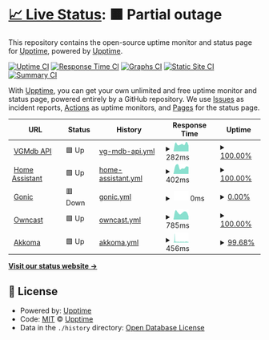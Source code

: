 # [📈 Live Status](https://hufman.github.io/upptime): <!--live status--> **🟧 Partial outage**

This repository contains the open-source uptime monitor and status page for [Upptime](https://upptime.js.org), powered by [Upptime](https://github.com/upptime/upptime).

[![Uptime CI](https://github.com/hufman/upptime/workflows/Uptime%20CI/badge.svg)](https://github.com/hufman/upptime/actions?query=workflow%3A%22Uptime+CI%22)
[![Response Time CI](https://github.com/hufman/upptime/workflows/Response%20Time%20CI/badge.svg)](https://github.com/hufman/upptime/actions?query=workflow%3A%22Response+Time+CI%22)
[![Graphs CI](https://github.com/hufman/upptime/workflows/Graphs%20CI/badge.svg)](https://github.com/hufman/upptime/actions?query=workflow%3A%22Graphs+CI%22)
[![Static Site CI](https://github.com/hufman/upptime/workflows/Static%20Site%20CI/badge.svg)](https://github.com/hufman/upptime/actions?query=workflow%3A%22Static+Site+CI%22)
[![Summary CI](https://github.com/hufman/upptime/workflows/Summary%20CI/badge.svg)](https://github.com/hufman/upptime/actions?query=workflow%3A%22Summary+CI%22)

With [Upptime](https://upptime.js.org), you can get your own unlimited and free uptime monitor and status page, powered entirely by a GitHub repository. We use [Issues](https://github.com/upptime/upptime/issues) as incident reports, [Actions](https://github.com/hufman/upptime/actions) as uptime monitors, and [Pages](https://hufman.github.io/upptime) for the status page.

<!--start: status pages-->
<!-- This summary is generated by Upptime (https://github.com/upptime/upptime) -->
<!-- Do not edit this manually, your changes will be overwritten -->
<!-- prettier-ignore -->
| URL | Status | History | Response Time | Uptime |
| --- | ------ | ------- | ------------- | ------ |
| <img alt="" src="https://icons.duckduckgo.com/ip3/vgmdb.info.ico" height="13"> [VGMdb API](https://vgmdb.info) | 🟩 Up | [vg-mdb-api.yml](https://github.com/hufman/upptime/commits/HEAD/history/vg-mdb-api.yml) | <details><summary><img alt="Response time graph" src="./graphs/vg-mdb-api/response-time-week.png" height="20"> 282ms</summary><br><a href="https://hufman.github.io/upptime/history/vg-mdb-api"><img alt="Response time 939" src="https://img.shields.io/endpoint?url=https%3A%2F%2Fraw.githubusercontent.com%2Fhufman%2Fupptime%2FHEAD%2Fapi%2Fvg-mdb-api%2Fresponse-time.json"></a><br><a href="https://hufman.github.io/upptime/history/vg-mdb-api"><img alt="24-hour response time 221" src="https://img.shields.io/endpoint?url=https%3A%2F%2Fraw.githubusercontent.com%2Fhufman%2Fupptime%2FHEAD%2Fapi%2Fvg-mdb-api%2Fresponse-time-day.json"></a><br><a href="https://hufman.github.io/upptime/history/vg-mdb-api"><img alt="7-day response time 282" src="https://img.shields.io/endpoint?url=https%3A%2F%2Fraw.githubusercontent.com%2Fhufman%2Fupptime%2FHEAD%2Fapi%2Fvg-mdb-api%2Fresponse-time-week.json"></a><br><a href="https://hufman.github.io/upptime/history/vg-mdb-api"><img alt="30-day response time 297" src="https://img.shields.io/endpoint?url=https%3A%2F%2Fraw.githubusercontent.com%2Fhufman%2Fupptime%2FHEAD%2Fapi%2Fvg-mdb-api%2Fresponse-time-month.json"></a><br><a href="https://hufman.github.io/upptime/history/vg-mdb-api"><img alt="1-year response time 939" src="https://img.shields.io/endpoint?url=https%3A%2F%2Fraw.githubusercontent.com%2Fhufman%2Fupptime%2FHEAD%2Fapi%2Fvg-mdb-api%2Fresponse-time-year.json"></a></details> | <details><summary><a href="https://hufman.github.io/upptime/history/vg-mdb-api">100.00%</a></summary><a href="https://hufman.github.io/upptime/history/vg-mdb-api"><img alt="All-time uptime 99.89%" src="https://img.shields.io/endpoint?url=https%3A%2F%2Fraw.githubusercontent.com%2Fhufman%2Fupptime%2FHEAD%2Fapi%2Fvg-mdb-api%2Fuptime.json"></a><br><a href="https://hufman.github.io/upptime/history/vg-mdb-api"><img alt="24-hour uptime 100.00%" src="https://img.shields.io/endpoint?url=https%3A%2F%2Fraw.githubusercontent.com%2Fhufman%2Fupptime%2FHEAD%2Fapi%2Fvg-mdb-api%2Fuptime-day.json"></a><br><a href="https://hufman.github.io/upptime/history/vg-mdb-api"><img alt="7-day uptime 100.00%" src="https://img.shields.io/endpoint?url=https%3A%2F%2Fraw.githubusercontent.com%2Fhufman%2Fupptime%2FHEAD%2Fapi%2Fvg-mdb-api%2Fuptime-week.json"></a><br><a href="https://hufman.github.io/upptime/history/vg-mdb-api"><img alt="30-day uptime 100.00%" src="https://img.shields.io/endpoint?url=https%3A%2F%2Fraw.githubusercontent.com%2Fhufman%2Fupptime%2FHEAD%2Fapi%2Fvg-mdb-api%2Fuptime-month.json"></a><br><a href="https://hufman.github.io/upptime/history/vg-mdb-api"><img alt="1-year uptime 99.89%" src="https://img.shields.io/endpoint?url=https%3A%2F%2Fraw.githubusercontent.com%2Fhufman%2Fupptime%2FHEAD%2Fapi%2Fvg-mdb-api%2Fuptime-year.json"></a></details>
| <img alt="" src="https://icons.duckduckgo.com/ip3/hass.chez.chat.ico" height="13"> [Home Assistant](https://hass.chez.chat/lovelace) | 🟩 Up | [home-assistant.yml](https://github.com/hufman/upptime/commits/HEAD/history/home-assistant.yml) | <details><summary><img alt="Response time graph" src="./graphs/home-assistant/response-time-week.png" height="20"> 402ms</summary><br><a href="https://hufman.github.io/upptime/history/home-assistant"><img alt="Response time 466" src="https://img.shields.io/endpoint?url=https%3A%2F%2Fraw.githubusercontent.com%2Fhufman%2Fupptime%2FHEAD%2Fapi%2Fhome-assistant%2Fresponse-time.json"></a><br><a href="https://hufman.github.io/upptime/history/home-assistant"><img alt="24-hour response time 413" src="https://img.shields.io/endpoint?url=https%3A%2F%2Fraw.githubusercontent.com%2Fhufman%2Fupptime%2FHEAD%2Fapi%2Fhome-assistant%2Fresponse-time-day.json"></a><br><a href="https://hufman.github.io/upptime/history/home-assistant"><img alt="7-day response time 402" src="https://img.shields.io/endpoint?url=https%3A%2F%2Fraw.githubusercontent.com%2Fhufman%2Fupptime%2FHEAD%2Fapi%2Fhome-assistant%2Fresponse-time-week.json"></a><br><a href="https://hufman.github.io/upptime/history/home-assistant"><img alt="30-day response time 409" src="https://img.shields.io/endpoint?url=https%3A%2F%2Fraw.githubusercontent.com%2Fhufman%2Fupptime%2FHEAD%2Fapi%2Fhome-assistant%2Fresponse-time-month.json"></a><br><a href="https://hufman.github.io/upptime/history/home-assistant"><img alt="1-year response time 466" src="https://img.shields.io/endpoint?url=https%3A%2F%2Fraw.githubusercontent.com%2Fhufman%2Fupptime%2FHEAD%2Fapi%2Fhome-assistant%2Fresponse-time-year.json"></a></details> | <details><summary><a href="https://hufman.github.io/upptime/history/home-assistant">100.00%</a></summary><a href="https://hufman.github.io/upptime/history/home-assistant"><img alt="All-time uptime 99.73%" src="https://img.shields.io/endpoint?url=https%3A%2F%2Fraw.githubusercontent.com%2Fhufman%2Fupptime%2FHEAD%2Fapi%2Fhome-assistant%2Fuptime.json"></a><br><a href="https://hufman.github.io/upptime/history/home-assistant"><img alt="24-hour uptime 100.00%" src="https://img.shields.io/endpoint?url=https%3A%2F%2Fraw.githubusercontent.com%2Fhufman%2Fupptime%2FHEAD%2Fapi%2Fhome-assistant%2Fuptime-day.json"></a><br><a href="https://hufman.github.io/upptime/history/home-assistant"><img alt="7-day uptime 100.00%" src="https://img.shields.io/endpoint?url=https%3A%2F%2Fraw.githubusercontent.com%2Fhufman%2Fupptime%2FHEAD%2Fapi%2Fhome-assistant%2Fuptime-week.json"></a><br><a href="https://hufman.github.io/upptime/history/home-assistant"><img alt="30-day uptime 100.00%" src="https://img.shields.io/endpoint?url=https%3A%2F%2Fraw.githubusercontent.com%2Fhufman%2Fupptime%2FHEAD%2Fapi%2Fhome-assistant%2Fuptime-month.json"></a><br><a href="https://hufman.github.io/upptime/history/home-assistant"><img alt="1-year uptime 99.73%" src="https://img.shields.io/endpoint?url=https%3A%2F%2Fraw.githubusercontent.com%2Fhufman%2Fupptime%2FHEAD%2Fapi%2Fhome-assistant%2Fuptime-year.json"></a></details>
| <img alt="" src="https://icons.duckduckgo.com/ip3/listen.alucodev.net.ico" height="13"> [Gonic](https://listen.alucodev.net) | 🟥 Down | [gonic.yml](https://github.com/hufman/upptime/commits/HEAD/history/gonic.yml) | <details><summary><img alt="Response time graph" src="./graphs/gonic/response-time-week.png" height="20"> 0ms</summary><br><a href="https://hufman.github.io/upptime/history/gonic"><img alt="Response time 1197" src="https://img.shields.io/endpoint?url=https%3A%2F%2Fraw.githubusercontent.com%2Fhufman%2Fupptime%2FHEAD%2Fapi%2Fgonic%2Fresponse-time.json"></a><br><a href="https://hufman.github.io/upptime/history/gonic"><img alt="24-hour response time 0" src="https://img.shields.io/endpoint?url=https%3A%2F%2Fraw.githubusercontent.com%2Fhufman%2Fupptime%2FHEAD%2Fapi%2Fgonic%2Fresponse-time-day.json"></a><br><a href="https://hufman.github.io/upptime/history/gonic"><img alt="7-day response time 0" src="https://img.shields.io/endpoint?url=https%3A%2F%2Fraw.githubusercontent.com%2Fhufman%2Fupptime%2FHEAD%2Fapi%2Fgonic%2Fresponse-time-week.json"></a><br><a href="https://hufman.github.io/upptime/history/gonic"><img alt="30-day response time 0" src="https://img.shields.io/endpoint?url=https%3A%2F%2Fraw.githubusercontent.com%2Fhufman%2Fupptime%2FHEAD%2Fapi%2Fgonic%2Fresponse-time-month.json"></a><br><a href="https://hufman.github.io/upptime/history/gonic"><img alt="1-year response time 1197" src="https://img.shields.io/endpoint?url=https%3A%2F%2Fraw.githubusercontent.com%2Fhufman%2Fupptime%2FHEAD%2Fapi%2Fgonic%2Fresponse-time-year.json"></a></details> | <details><summary><a href="https://hufman.github.io/upptime/history/gonic">0.00%</a></summary><a href="https://hufman.github.io/upptime/history/gonic"><img alt="All-time uptime 9.94%" src="https://img.shields.io/endpoint?url=https%3A%2F%2Fraw.githubusercontent.com%2Fhufman%2Fupptime%2FHEAD%2Fapi%2Fgonic%2Fuptime.json"></a><br><a href="https://hufman.github.io/upptime/history/gonic"><img alt="24-hour uptime 0.00%" src="https://img.shields.io/endpoint?url=https%3A%2F%2Fraw.githubusercontent.com%2Fhufman%2Fupptime%2FHEAD%2Fapi%2Fgonic%2Fuptime-day.json"></a><br><a href="https://hufman.github.io/upptime/history/gonic"><img alt="7-day uptime 0.00%" src="https://img.shields.io/endpoint?url=https%3A%2F%2Fraw.githubusercontent.com%2Fhufman%2Fupptime%2FHEAD%2Fapi%2Fgonic%2Fuptime-week.json"></a><br><a href="https://hufman.github.io/upptime/history/gonic"><img alt="30-day uptime 0.00%" src="https://img.shields.io/endpoint?url=https%3A%2F%2Fraw.githubusercontent.com%2Fhufman%2Fupptime%2FHEAD%2Fapi%2Fgonic%2Fuptime-month.json"></a><br><a href="https://hufman.github.io/upptime/history/gonic"><img alt="1-year uptime 9.94%" src="https://img.shields.io/endpoint?url=https%3A%2F%2Fraw.githubusercontent.com%2Fhufman%2Fupptime%2FHEAD%2Fapi%2Fgonic%2Fuptime-year.json"></a></details>
| <img alt="" src="https://icons.duckduckgo.com/ip3/owncast.hufman.me.ico" height="13"> [Owncast](https://owncast.hufman.me) | 🟩 Up | [owncast.yml](https://github.com/hufman/upptime/commits/HEAD/history/owncast.yml) | <details><summary><img alt="Response time graph" src="./graphs/owncast/response-time-week.png" height="20"> 785ms</summary><br><a href="https://hufman.github.io/upptime/history/owncast"><img alt="Response time 716" src="https://img.shields.io/endpoint?url=https%3A%2F%2Fraw.githubusercontent.com%2Fhufman%2Fupptime%2FHEAD%2Fapi%2Fowncast%2Fresponse-time.json"></a><br><a href="https://hufman.github.io/upptime/history/owncast"><img alt="24-hour response time 370" src="https://img.shields.io/endpoint?url=https%3A%2F%2Fraw.githubusercontent.com%2Fhufman%2Fupptime%2FHEAD%2Fapi%2Fowncast%2Fresponse-time-day.json"></a><br><a href="https://hufman.github.io/upptime/history/owncast"><img alt="7-day response time 785" src="https://img.shields.io/endpoint?url=https%3A%2F%2Fraw.githubusercontent.com%2Fhufman%2Fupptime%2FHEAD%2Fapi%2Fowncast%2Fresponse-time-week.json"></a><br><a href="https://hufman.github.io/upptime/history/owncast"><img alt="30-day response time 815" src="https://img.shields.io/endpoint?url=https%3A%2F%2Fraw.githubusercontent.com%2Fhufman%2Fupptime%2FHEAD%2Fapi%2Fowncast%2Fresponse-time-month.json"></a><br><a href="https://hufman.github.io/upptime/history/owncast"><img alt="1-year response time 716" src="https://img.shields.io/endpoint?url=https%3A%2F%2Fraw.githubusercontent.com%2Fhufman%2Fupptime%2FHEAD%2Fapi%2Fowncast%2Fresponse-time-year.json"></a></details> | <details><summary><a href="https://hufman.github.io/upptime/history/owncast">100.00%</a></summary><a href="https://hufman.github.io/upptime/history/owncast"><img alt="All-time uptime 97.22%" src="https://img.shields.io/endpoint?url=https%3A%2F%2Fraw.githubusercontent.com%2Fhufman%2Fupptime%2FHEAD%2Fapi%2Fowncast%2Fuptime.json"></a><br><a href="https://hufman.github.io/upptime/history/owncast"><img alt="24-hour uptime 100.00%" src="https://img.shields.io/endpoint?url=https%3A%2F%2Fraw.githubusercontent.com%2Fhufman%2Fupptime%2FHEAD%2Fapi%2Fowncast%2Fuptime-day.json"></a><br><a href="https://hufman.github.io/upptime/history/owncast"><img alt="7-day uptime 100.00%" src="https://img.shields.io/endpoint?url=https%3A%2F%2Fraw.githubusercontent.com%2Fhufman%2Fupptime%2FHEAD%2Fapi%2Fowncast%2Fuptime-week.json"></a><br><a href="https://hufman.github.io/upptime/history/owncast"><img alt="30-day uptime 99.76%" src="https://img.shields.io/endpoint?url=https%3A%2F%2Fraw.githubusercontent.com%2Fhufman%2Fupptime%2FHEAD%2Fapi%2Fowncast%2Fuptime-month.json"></a><br><a href="https://hufman.github.io/upptime/history/owncast"><img alt="1-year uptime 97.22%" src="https://img.shields.io/endpoint?url=https%3A%2F%2Fraw.githubusercontent.com%2Fhufman%2Fupptime%2FHEAD%2Fapi%2Fowncast%2Fuptime-year.json"></a></details>
| <img alt="" src="https://icons.duckduckgo.com/ip3/akkoma.chez.chat.ico" height="13"> [Akkoma](https://akkoma.chez.chat) | 🟩 Up | [akkoma.yml](https://github.com/hufman/upptime/commits/HEAD/history/akkoma.yml) | <details><summary><img alt="Response time graph" src="./graphs/akkoma/response-time-week.png" height="20"> 456ms</summary><br><a href="https://hufman.github.io/upptime/history/akkoma"><img alt="Response time 412" src="https://img.shields.io/endpoint?url=https%3A%2F%2Fraw.githubusercontent.com%2Fhufman%2Fupptime%2FHEAD%2Fapi%2Fakkoma%2Fresponse-time.json"></a><br><a href="https://hufman.github.io/upptime/history/akkoma"><img alt="24-hour response time 330" src="https://img.shields.io/endpoint?url=https%3A%2F%2Fraw.githubusercontent.com%2Fhufman%2Fupptime%2FHEAD%2Fapi%2Fakkoma%2Fresponse-time-day.json"></a><br><a href="https://hufman.github.io/upptime/history/akkoma"><img alt="7-day response time 456" src="https://img.shields.io/endpoint?url=https%3A%2F%2Fraw.githubusercontent.com%2Fhufman%2Fupptime%2FHEAD%2Fapi%2Fakkoma%2Fresponse-time-week.json"></a><br><a href="https://hufman.github.io/upptime/history/akkoma"><img alt="30-day response time 499" src="https://img.shields.io/endpoint?url=https%3A%2F%2Fraw.githubusercontent.com%2Fhufman%2Fupptime%2FHEAD%2Fapi%2Fakkoma%2Fresponse-time-month.json"></a><br><a href="https://hufman.github.io/upptime/history/akkoma"><img alt="1-year response time 412" src="https://img.shields.io/endpoint?url=https%3A%2F%2Fraw.githubusercontent.com%2Fhufman%2Fupptime%2FHEAD%2Fapi%2Fakkoma%2Fresponse-time-year.json"></a></details> | <details><summary><a href="https://hufman.github.io/upptime/history/akkoma">99.68%</a></summary><a href="https://hufman.github.io/upptime/history/akkoma"><img alt="All-time uptime 99.11%" src="https://img.shields.io/endpoint?url=https%3A%2F%2Fraw.githubusercontent.com%2Fhufman%2Fupptime%2FHEAD%2Fapi%2Fakkoma%2Fuptime.json"></a><br><a href="https://hufman.github.io/upptime/history/akkoma"><img alt="24-hour uptime 99.15%" src="https://img.shields.io/endpoint?url=https%3A%2F%2Fraw.githubusercontent.com%2Fhufman%2Fupptime%2FHEAD%2Fapi%2Fakkoma%2Fuptime-day.json"></a><br><a href="https://hufman.github.io/upptime/history/akkoma"><img alt="7-day uptime 99.68%" src="https://img.shields.io/endpoint?url=https%3A%2F%2Fraw.githubusercontent.com%2Fhufman%2Fupptime%2FHEAD%2Fapi%2Fakkoma%2Fuptime-week.json"></a><br><a href="https://hufman.github.io/upptime/history/akkoma"><img alt="30-day uptime 99.49%" src="https://img.shields.io/endpoint?url=https%3A%2F%2Fraw.githubusercontent.com%2Fhufman%2Fupptime%2FHEAD%2Fapi%2Fakkoma%2Fuptime-month.json"></a><br><a href="https://hufman.github.io/upptime/history/akkoma"><img alt="1-year uptime 99.11%" src="https://img.shields.io/endpoint?url=https%3A%2F%2Fraw.githubusercontent.com%2Fhufman%2Fupptime%2FHEAD%2Fapi%2Fakkoma%2Fuptime-year.json"></a></details>

<!--end: status pages-->

[**Visit our status website →**](https://hufman.github.io/upptime)

## 📄 License

- Powered by: [Upptime](https://github.com/upptime/upptime)
- Code: [MIT](./LICENSE) © [Upptime](https://upptime.js.org)
- Data in the `./history` directory: [Open Database License](https://opendatacommons.org/licenses/odbl/1-0/)
